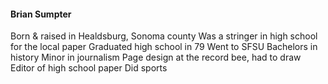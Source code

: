 #### Brian Sumpter
Born & raised in Healdsburg, Sonoma county
Was a stringer in high school for the local paper
Graduated high school in 79
Went to SFSU
Bachelors in history
Minor in journalism
Page design at the record bee, had to draw
Editor of high school paper
Did sports

